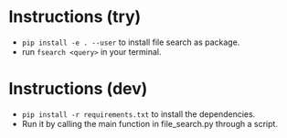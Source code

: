 
# Instructions (try)
- `pip install -e . --user` to install file search as package.
- run  `fsearch <query>` in your terminal. 

# Instructions (dev)
- `pip install -r requirements.txt` to install the dependencies.
- Run it by calling the main function in file_search.py through a script.
